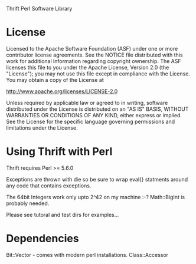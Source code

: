 Thrift Perl Software Library

License
=======

Licensed to the Apache Software Foundation (ASF) under one
or more contributor license agreements. See the NOTICE file
distributed with this work for additional information
regarding copyright ownership. The ASF licenses this file
to you under the Apache License, Version 2.0 (the
"License"); you may not use this file except in compliance
with the License. You may obtain a copy of the License at

  http://www.apache.org/licenses/LICENSE-2.0

Unless required by applicable law or agreed to in writing,
software distributed under the License is distributed on an
"AS IS" BASIS, WITHOUT WARRANTIES OR CONDITIONS OF ANY
KIND, either express or implied. See the License for the
specific language governing permissions and limitations
under the License.

Using Thrift with Perl
=====================

Thrift requires Perl >= 5.6.0

Exceptions are thrown with die so be sure to wrap eval{} statments
around any code that contains exceptions.

The 64bit Integers work only upto 2^42 on my machine :-?
Math::BigInt is probably needed.

Please see tutoral and test dirs for examples...

Dependencies
============

Bit::Vector     - comes with modern perl installations.
Class::Accessor

